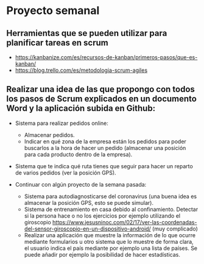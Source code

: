 # Proyecto semanal
## Herramientas que se pueden utilizar para planificar tareas en scrum
- https://kanbanize.com/es/recursos-de-kanban/primeros-pasos/que-es-kanban/
- https://blog.trello.com/es/metodologia-scrum-agiles

## Realizar una idea de las que propongo con todos los pasos de Scrum explicados en un documento Word y la aplicación subida en Github:

- Sistema para realizar pedidos online:
    - Almacenar pedidos.
    - Indicar en qué zona de la empresa están los pedidos para poder buscarlos a la hora de hacer un pedido (almacenar una posición para cada producto dentro de la empresa).

- Sistema que te indica qué ruta tienes que seguir para hacer un reparto de varios pedidos (ver la posición GPS).

- Continuar con algún proyecto de la semana pasada:
    - Sistema para autodiagnosticarse del coronavirus (una buena idea es almacenar la posición GPS, esto se puede simular).
    - Sistema de entrenamiento en casa debido al confinamiento. Detectar si la persona hace o no los ejercicios por ejemplo utilizando el giroscopio https://www.jesusninoc.com/02/17/ver-las-coordenadas-del-sensor-giroscopio-en-un-dispositivo-android/ (muy complicado)
    - Realizar una aplicación que muestre la información de lo que ocurre mediante formularios u otro sistema que lo muestre de forma clara, el usuario indica el país mediante por ejemplo una lista de países. Se puede añadir por ejemplo la posibilidad de hacer estadísticas.

